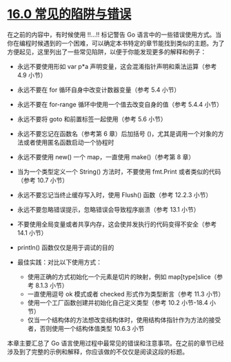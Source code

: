



# [16.0 常见的陷阱与错误](https://denganliang.github.io/the-way-to-go_ZH_CN/16.0.html)
在之前的内容中，有时候使用 !!...!! 标记警告 Go 语言中的一些错误使用方式。当你在编程时候遇到的一个困难，可以确定本书特定的章节能找到类似的主题。为了方便起见，这里列出了一些常见陷阱，以便于你能发现更多的解释和例子：

 - 永远不要使用形如 var p*a 声明变量，这会混淆指针声明和乘法运算（参考 4.9 小节） 
 - 永远不要在 for 循环自身中改变计数器变量（参考 5.4 小节） 
 - 永远不要在 for-range 循环中使用一个值去改变自身的值（参考 5.4.4 小节） 
 - 永远不要将 goto 和前置标签一起使用（参考 5.6 小节） 
 - 永远不要忘记在函数名（参考第 6 章）后加括号 ()，尤其是调用一个对象的方法或者使用匿名函数启动一个协程时 
 - 永远不要使用 new() 一个 map，一直使用 make()（参考第 8 章） 
 - 当为一个类型定义一个 String() 方法时，不要使用 fmt.Print 或者类似的代码（参考 10.7 小节） 
 - 永远不要忘记当终止缓存写入时，使用 Flush() 函数（参考 12.2.3 小节） 
 - 永远不要忽略错误提示，忽略错误会导致程序崩溃（参考 13.1 小节） 
 - 不要使用全局变量或者共享内存，这会使并发执行的代码变得不安全（参考 14.1 小节） 
 - println() 函数仅仅是用于调试的目的

 - 最佳实践：对比以下使用方式： 
   - 使用正确的方式初始化一个元素是切片的映射，例如 map[type]slice（参考 8.1.3 小节） 
   - 一直使用逗号 ok 模式或者 checked 形式作为类型断言（参考 11.3 小节） 
   - 使用一个工厂函数创建并初始化自己定义类型（参考 10.2 小节-18.4 小节） 
   - 仅当一个结构体的方法想改变结构体时，使用结构体指针作为方法的接受者，否则使用一个结构体值类型 10.6.3 小节

本章主要汇总了 Go 语言使用过程中最常见的错误和注意事项。在之前的章节已经涉及到了完整的示例和解释，你应该做的不仅仅是阅读这段的标题。